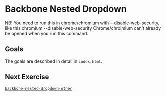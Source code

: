 # Backbone Nested Dropdown

NB! You need to run this in chrome/chromium with --disable-web-security, like this
  chromium --disable-web-security
Chrome/chroimium can't already be opened when you run this command.

## Goals

The goals are described in detail in `index.html`.

## Next Exercise

[`backbone-nested-dropdown-other`](backbone-nested-dropdown-other)
